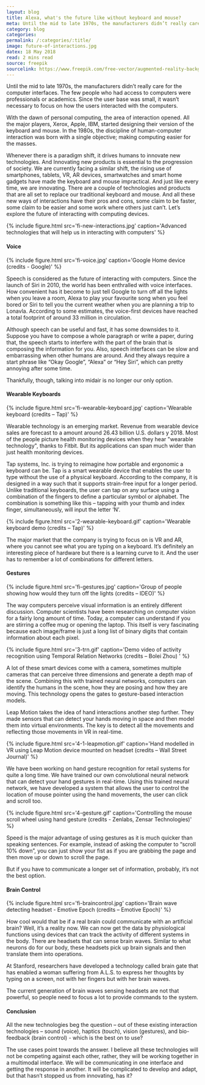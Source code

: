 ```yaml
---
layout: blog
title: Alexa, what's the future like without keyboard and mouse?
meta: Until the mid to late 1970s, the manufacturers didn’t really care for the computer interfaces. The few people who had access to computers..
category: blog
categories:
permalink: /:categories/:title/
image: future-of-interactions.jpg
datex: 18 May 2018
read: 2 mins read
source: freepik
sourcelink: https://www.freepik.com/free-vector/augmented-reality-background-with-device_2317192.htm#term=augmented%20reality&page=4&position=38
---
```


Until the mid to late 1970s, the manufacturers didn’t really care for the computer interfaces. The few people who had access to computers were professionals or academics. Since the user base was small, it wasn’t necessary to focus on how the users interacted with the computers.   

With the dawn of personal computing, the area of interaction opened. All the major players, Xerox, Apple, IBM, started designing their version of the keyboard and mouse. In the 1980s, the discipline of human-computer interaction was born with a single objective; making computing easier for the masses.   

Whenever there is a paradigm shift, it drives humans to innovate new technologies. And Innovating new products is essential to the progression of society. We are currently facing a similar shift, the rising use of smartphones, tablets, VR, AR devices, smartwatches and smart home gadgets have made the keyboard and mouse impractical. And just like every time, we are innovating. There are a couple of technologies and products that are all set to replace our traditional keyboard and mouse. And all these new ways of interactions have their pros and cons, some claim to be faster, some claim to be easier and some work where others just can’t. Let’s explore the future of interacting with computing devices.  

{% include figure.html src='fi-new-interactions.jpg' caption='Advanced technologies that will help us in interacting with computers' %}

#### Voice

{% include figure.html src='fi-voice.jpg' caption='Google Home device (credits - Google)' %}

Speech is considered as the future of interacting with computers. Since the launch of Siri in 2010, the world has been enthralled with voice interfaces. How convenient has it become to just tell Google to turn off all the lights when you leave a room, Alexa to play your favourite song when you feel bored or Siri to tell you the current weather when you are planning a trip to Lonavla. According to some estimates, the voice-first devices have reached a total footprint of around 33 million in circulation. 

Although speech can be useful and fast, it has some downsides to it. Suppose you have to compose a whole paragraph or write a paper, during that, the speech starts to interfere with the part of the brain that is composing the information for you. Also, speech interfaces can be slow and embarrassing when other humans are around. And they always require a start phrase like “Okay Google”, “Alexa” or “Hey Siri”, which can pretty annoying after some time.  

Thankfully, though, talking into midair is no longer our only option.  

#### Wearable Keyboards

{% include figure.html src='fi-wearable-keyboard.jpg' caption='Wearable keyboard (credits – Tap)' %}

Wearable technology is an emerging market. Revenue from wearable device sales are forecast to a amount around 26.43 billion U.S. dollars y 2018. Most of the people picture health monitoring devices when they hear "wearable technology", thanks to Fitbit. But its applications can span much wider than just health monitoring devices.

Tap systems, Inc. is trying to reimagine how portable and ergonomic a keyboard can be. Tap is a smart wearable device that enables the user to type without the use of a physical keyboard. According to the company, it is designed in a way such that it supports strain-free input for a longer period. Unlike traditional keyboards, the user can tap on any surface using a combination of the fingers to define a particular symbol or alphabet. The combination is something like this – tapping with your thumb and index finger, simultaneously, will input the letter ‘N’.  

{% include figure.html src='2-wearable-keyboard.gif' caption='Wearable keyboard demo (credits – Tap)' %}

The major market that the company is trying to focus on is VR and AR, where you cannot see what you are typing on a keyboard. It’s definitely an interesting piece of hardware but there is a learning curve to it. And the user has to remember a lot of combinations for different letters. 

#### Gestures

{% include figure.html src='fi-gestures.jpg' caption='Group of people showing how would they turn off the lights (credits – IDEO)' %}

The way computers perceive visual information is an entirely different discussion. Computer scientists have been researching on computer vision for a fairly long amount of time. Today, a computer can understand if you are stirring a coffee mug or opening the laptop. This itself is very fascinating because each image/frame is just a long list of binary digits that contain information about each pixel. 

{% include figure.html src='3-trn.gif' caption='Demo video of activity recognition using Temporal Relation Networks (credits – Bolei Zhou) ' %}

A lot of these smart devices come with a camera, sometimes multiple cameras that can perceive three dimensions and generate a depth map of the scene. Combining this with trained neural networks, computers can identify the humans in the scene, how they are posing and how they are moving. This technology opens the gates to gesture-based interaction models. 

Leap Motion takes the idea of hand interactions another step further. They made sensors that can detect your hands moving in space and then model them into virtual environments. The key is to detect all the movements and reflecting those movements in VR in real-time.  

{% include figure.html src='4-1-leapmotion.gif' caption='Hand modelled in VR using Leap Motion device mounted on headset (credits – Wall Street Journal)' %}

We have been working on hand gesture recognition for retail systems for quite a long time. We have trained our own convolutional neural network that can detect your hand gestures in real-time. Using this trained neural network, we have developed a system that allows the user to control the location of mouse pointer using the hand movements, the user can click and scroll too.  

{% include figure.html src='4-gesture.gif' caption='Controlling the mouse scroll wheel using hand gesture (credits - Zenlabs, Zensar Technologies)' %}

Speed is the major advantage of using gestures as it is much quicker than speaking sentences. For example, instead of asking the computer to “scroll 10% down”, you can just show your fist as if you are grabbing the page and then move up or down to scroll the page.  

But if you have to communicate a longer set of information, probably, it’s not the best option.   

#### Brain Control

{% include figure.html src='fi-braincontrol.jpg' caption='Brain wave detecting headset - Emotive Epoch (credits – Emotive Epoch)' %}

How cool would that be if a real brain could communicate with an artificial brain? Well, it’s a reality now. We can now get the data by physiological functions using devices that can track the activity of different systems in the body. There are headsets that can sense brain waves. Similar to what neurons do for our body, these headsets pick up brain signals and then translate them into operations.  

At Stanford, researchers have developed a technology called brain gate that has enabled a woman suffering from A.L.S. to express her thoughts by typing on a screen, not with her fingers but with her brain waves.  

The current generation of brain waves sensing headsets are not that powerful, so people need to focus a lot to provide commands to the system.  

#### Conclusion

All the new technologies beg the question – out of these existing interaction technologies – sound (voice), haptics (touch), vision (gestures), and bio-feedback (brain control) - which is the best on to use?  

The use cases point towards the answer. I believe all these technologies will not be competing against each other, rather, they will be working together in a multimodal interface. We will be communicating in one interface and getting the response in another. It will be complicated to develop and adapt, but that hasn’t stopped us from innovating, has it?  